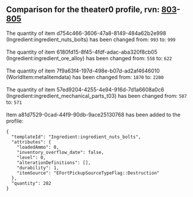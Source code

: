 ## Comparison for the theater0 profile, rvn: [803](https://github.com/PRO100KatYT/FortniteProfileRevisions/tree/main/profiles/theater0/803%20theater0.json)-[805](https://github.com/PRO100KatYT/FortniteProfileRevisions/tree/main/profiles/theater0/805%20theater0.json)

The quantity of item d754c466-3606-47a8-8149-484a62b2e998 (Ingredient:ingredient_nuts_bolts) has been changed from: `993` to: `999`
<br><br>
The quantity of item 6180fd15-8f45-4fdf-adac-aba320f8cb05 (Ingredient:ingredient_ore_alloy) has been changed from: `558` to: `622`
<br><br>
The quantity of item 7f9a63f4-197d-498e-b07d-ad2af4646010 (WorldItem:metalitemdata) has been changed from: `1870` to: `2200`
<br><br>
The quantity of item 57ed9204-4255-4e94-916d-7d1a6608a0c6 (Ingredient:ingredient_mechanical_parts_t03) has been changed from: `507` to: `571`
<br><br>
Item a81d7529-0cad-44f9-90db-9ace25130768 has been added to the profile:

```
{
  "templateId": "Ingredient:ingredient_nuts_bolts",
  "attributes": {
    "loadedAmmo": 0,
    "inventory_overflow_date": false,
    "level": 0,
    "alterationDefinitions": [],
    "durability": 1,
    "itemSource": "EFortPickupSourceTypeFlag::Destruction"
  },
  "quantity": 282
}
```

<br><br>
